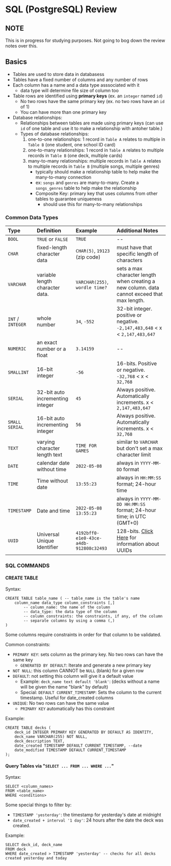 # SQL (PostgreSQL) Review

## NOTE
This is in progress for studying purposes. Not going to bog down the review notes over this.

## Basics
- Tables are used to store data in databasess
- Tables have a fixed number of columns and any number of rows
- Each column has a name and a data type asssociated with it 
    - data type will determine file size of column too
- Table rows are identified using **primary keys** (ex. an `integer` named `id`)
    - No two rows have the same primary key (ex. no two rows have an `id` of 1)
    - You can have more than one primary key
- Database relationships:
    - Relationships between tables are made using primary keys (can use `id` of one table and use it to make a relationship with antoher table.)
    - Types of database relationships:
        1. one-to-one relationships: 1 record in `Table A` relates to multiple in `Table B` (one student, one school ID card)
        2. one-to-many relationships: 1 record in `Table A` relates to multiple records in `Table B` (one deck, multiple cards)
        3. many-to-many relationships: multiple records in `Table A` relates to multiple records in `Table B` (multiple songs, multiple genres)
            - typically should make a relationship table to help make the many-to-many connection
            - ex: `songs` and `genres` are many-to-many. Create a `songs_genres` table to help make the relationship
            - Composite Key: primary key that uses columns from other tables to guarantee uniqueness
                - should use this for many-to-many relationships

### Common Data Types
Type | Definition | Example | Additional Notes
:-- | :-- | :-- | :--
`BOOL` | `TRUE` or `FALSE` | `TRUE` | --
`CHAR` | fixed-length character data | `CHAR(5)`, `19123` (zip code) | must have that specific length of characters
`VARCHAR` | variable length character data.  | `VARCHAR(255)`, `wordle time?` | sets a max character length when creating a new column. data cannot exceed that max length. 
`INT` / `INTEGER` | whole number | `34`, `-552` | 32-bit integer. positive or negative. `-2,147,483,648` < x < `2,147,483,647`
`NUMERIC` | an exact number or a float | `3.14159` | --
`SMALLINT` | 16-bit integer | `-56` | 16-bits. Positive or negative. `-32,768` < x < `32,768`
`SERIAL` | 32-bit auto incrementing integer | `45` | Always positive. Automatically increments. x < `2,147,483,647`
`SMALL SERIAL` | 16-bit auto incrementing integer | `56` | Always positive. Automatically increments. x < `32,768`
`TEXT` | varying character length text | `TIME FOR GAMES` | similar to `VARCHAR` but don't set a max character limit
`DATE` | calendar date without time | `2022-05-08` | always in `YYYY-MM-DD` format
`TIME` | Time without date | `13:55:23` | always in `HH:MM:SS` format; 24-hour time
`TIMESTAMP` | Date and time | `2022-05-08 13:55:23` | always in `YYYY-MM-DD HH:MM:SS` format; 24-hour time; in UTC (GMT+0)
`UUID` | Universal Unique Identifier | `4192bff0-e1e0-43ce-a4db-912808c32493` | 128-bits. [Click Here](https://cloud.google.com/bigquery/docs/reference/standard-sql/uuid_functions) for information about UUIDs

### SQL COMMANDS

#### CREATE TABLE
Syntax: 
```postgres
CREATE TABLE table_name ( -- table_name is the table's name
    column_name data_type column_constraints [,]
        -- column_name: the name of the column
        -- data_type: the data type of the column
        -- column_constraints: the constraints, if any, of the column
        -- separate columns by using a comma (,)
)
```
Some columns require constraints in order for that column to be validated.

Common constraints:
- `PRIMARY KEY`: sets column as the primary key. No two rows can have the same key
    - `GENERATED BY DEFAULT`: Iterate and generate a new primary key
- `NOT NULL`: this column CANNOT be `NULL` (blank) for a given row
- `DEFAULT`: not setting this column will give it a default value
    - Example: `deck_name text default 'blank'`: (decks without a name will be given the name "blank" by default) 
    - Special: `DEFAULT CURRENT_TIMESTAMP`: Sets the column to the current timestamp. Useful for date_created columns
- `UNIQUE`: No two rows can have the same value
    - `PRIMARY KEY` automatically has this constraint

Example: 
```postgres
CREATE TABLE decks (
    deck_id INTEGER PRIMARY KEY GENERATED BY DEFAULT AS IDENTITY,
    deck_name VARCHAR(255) NOT NULL,
    deck_description TEXT,
    date_created TIMESTAMP DEFAULT CURRENT_TIMESTAMP, --date 
    date_modified TIMESTAMP DEFAULT CURRENT_TIMESTAMP
);
```

#### Query Tables via "`SELECT ... FROM ... WHERE ...`"

Syntax: 
```postgres
SELECT <column_names>
FROM <table_name>
WHERE <conditions>
```

Some special things to filter by:
- `TIMESTAMP 'yesterday'`: the timestamp for yesterday's date at midnight
- `date_created + interval '1 day'`: 24 hours after the date the deck was created. 

Example:

```postgres
SELECT deck_id, deck_name
FROM deck
WHERE date_created > TIMESTAMP 'yesterday' -- checks for all decks created yesterday and today
```